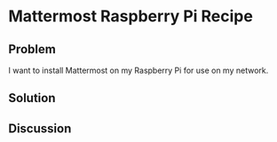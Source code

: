 # Mattermost Raspberry Pi Recipe

## Problem

I want to install Mattermost on my Raspberry Pi for use on my network. 

## Solution

<text here>
  
## Discussion

<text here>
  
